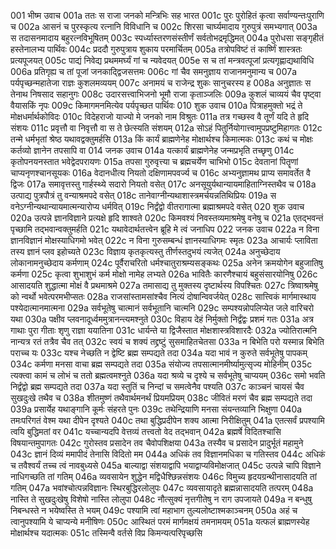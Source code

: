 001  	भीष्म उवाच
001a	ततः स राजा जनको मन्त्रिभिः सह भारत
001c	पुरः पुरोहितं कृत्वा सर्वाण्यन्तःपुराणि च
002a	आसनं च पुरस्कृत्य रत्नानि विविधानि च
002c	शिरसा चार्घ्यमादाय गुरुपुत्रं समभ्यगात्
003a	स तदासनमादाय बहुरत्नविभूषितम्
003c	स्पर्ध्यास्तरणसंस्तीर्णं सर्वतोभद्रमृद्धिमत्
004a	पुरोधसा सङ्गृहीतं हस्तेनालभ्य पार्थिवः
004c	प्रददौ गुरुपुत्राय शुकाय परमार्चितम्
005a	तत्रोपविष्टं तं कार्ष्णिं शास्त्रतः प्रत्यपूजयत्
005c	पाद्यं निवेद्य प्रथममर्घ्यं गां च न्यवेदयत्
005e 	स च तां मन्त्रवत्पूजां प्रत्यगृह्णाद्यथाविधि
006a	प्रतिगृह्य च तां पूजां जनकाद्द्विजसत्तमः
006c	गां चैव समनुज्ञाय राजानमनुमान्य च 
007a	पर्यपृच्छन्महातेजा राज्ञः कुशलमव्ययम्
007c	अनामयं च राजेन्द्र शुकः सानुचरस्य ह
008a	अनुज्ञातः स तेनाथ निषसाद सहानुगः
008c	उदारसत्त्वाभिजनो भूमौ राजा कृताञ्जलिः
009a	कुशलं चाव्ययं चैव पृष्ट्वा वैयासकिं नृपः
009c	किमागमनमित्येव पर्यपृच्छत पार्थिवः
010 	शुक उवाच
010a	पित्राहमुक्तो भद्रं ते मोक्षधर्मार्थकोविदः
010c	विदेहराजो याज्यो मे जनको नाम विश्रुतः
011a	तत्र गच्छस्व वै तूर्णं यदि ते हृदि संशयः
011c	प्रवृत्तौ वा निवृत्तौ वा स ते छेत्स्यति संशयम्
012a	सोऽहं पितुर्नियोगात्त्वामुपप्रष्टुमिहागतः
012c	तन्मे धर्मभृतां श्रेष्ठ यथावद्वक्तुमर्हसि
013a	किं कार्यं ब्राह्मणेनेह मोक्षार्थश्च किमात्मकः
013c	कथं च मोक्षः कर्तव्यो ज्ञानेन तपसापि वा
014  	जनक उवाच
014a	यत्कार्यं ब्राह्मणेनेह जन्मप्रभृति तच्छृणु
014c	कृतोपनयनस्तात भवेद्वेदपरायणः
015a	तपसा गुरुवृत्त्या च ब्रह्मचर्येण चाभिभो
015c	देवतानां पितॄणां चाप्यनृणश्चानसूयकः
016a	वेदानधीत्य नियतो दक्षिणामपवर्ज्य च
016c	अभ्यनुज्ञामथ प्राप्य समावर्तेत वै द्विजः
017a	समावृत्तस्तु गार्हस्थ्ये सदारो नियतो वसेत्
017c	अनसूयुर्यथान्यायमाहिताग्निस्तथैव च
018a	उत्पाद्य पुत्रपौत्रं तु वन्याश्रमपदे वसेत्
018c	तानेवाग्नीन्यथाशास्त्रमर्चयन्नतिथिप्रियः
019a	स वनेऽग्नीन्यथान्यायमात्मन्यारोप्य धर्मवित्
019c	निर्द्वंद्वो वीतरागात्मा ब्रह्माश्रमपदे वसेत्
020  	शुक उवाच
020a	उत्पन्ने ज्ञानविज्ञाने प्रत्यक्षे हृदि शाश्वते
020c	किमवश्यं निवस्तव्यमाश्रमेषु वनेषु च
021a	एतद्भवन्तं पृच्छामि तद्भवान्वक्तुमर्हति
021c	यथावेदार्थतत्त्वेन ब्रूहि मे त्वं जनाधिप
022  	जनक उवाच
022a	न विना ज्ञानविज्ञानं मोक्षस्याधिगमो भवेत्
022c	न विना गुरुसम्बन्धं ज्ञानस्याधिगमः स्मृतः
023a	आचार्यः प्लाविता तस्य ज्ञानं प्लव इहोच्यते
023c	विज्ञाय कृतकृत्यस्तु तीर्णस्तदुभयं त्यजेत्
024a	अनुच्छेदाय लोकानामनुच्छेदाय कर्मणाम्
024c	पूर्वैराचरितो धर्मश्चातुराश्रम्यसङ्कथः
025a	अनेन क्रमयोगेन बहुजातिषु कर्मणा
025c	कृत्वा शुभाशुभं कर्म मोक्षो नामेह लभ्यते
026a	भावितैः कारणैश्चायं बहुसंसारयोनिषु
026c	आसादयति शुद्धात्मा मोक्षं वै प्रथमाश्रमे
027a	तमासाद्य तु मुक्तस्य दृष्टार्थस्य विपश्चितः
027c	त्रिष्वाश्रमेषु को न्वर्थो भवेत्परमभीप्सतः
028a	राजसांस्तामसांश्चैव नित्यं दोषान्विवर्जयेत्
028c	सात्त्विकं मार्गमास्थाय पश्येदात्मानमात्मना
029a	सर्वभूतेषु चात्मानं सर्वभूतानि चात्मनि
029c	सम्पश्यन्नोपलिप्येत जले वारिचरो यथा
030a	पक्षीव प्लवनादूर्ध्वममुत्रानन्त्यमश्नुते
030c	विहाय देहं निर्मुक्तो निर्द्वंद्वः प्रशमं गतः
031a	अत्र गाथाः पुरा गीताः शृणु राज्ञा ययातिना
031c	धार्यन्ते या द्विजैस्तात मोक्षशास्त्रविशारदैः
032a	ज्योतिरात्मनि नान्यत्र रतं तत्रैव चैव तत्
032c	स्वयं च शक्यं तद्द्रष्टुं सुसमाहितचेतसा
033a	न बिभेति परो यस्मान्न बिभेति पराच्च यः
033c	यश्च नेच्छति न द्वेष्टि ब्रह्म सम्पद्यते तदा
034a	यदा भावं न कुरुते सर्वभूतेषु पापकम्
034c	कर्मणा मनसा वाचा ब्रह्म सम्पद्यते तदा
035a	संयोज्य तपसात्मानमीर्ष्यामुत्सृज्य मोहिनीम्
035c	त्यक्त्वा कामं च लोभं च ततो ब्रह्मत्वमश्नुते
036a	यदा श्रव्ये च दृश्ये च सर्वभूतेषु चाप्ययम्
036c	समो भवति निर्द्वंद्वो ब्रह्म सम्पद्यते तदा
037a	यदा स्तुतिं च निन्दां च समत्वेनैव पश्यति
037c	काञ्चनं चायसं चैव सुखदुःखे तथैव च
038a	शीतमुष्णं तथैवार्थमनर्थं प्रियमप्रियम्
038c	जीवितं मरणं चैव ब्रह्म सम्पद्यते तदा
039a	प्रसार्येह यथाङ्गानि कूर्मः संहरते पुनः
039c	तथेन्द्रियाणि मनसा संयन्तव्यानि भिक्षुणा
040a	तमःपरिगतं वेश्म यथा दीपेन दृश्यते
040c	तथा बुद्धिप्रदीपेन शक्य आत्मा निरीक्षितुम्
041a	एतत्सर्वं प्रपश्यामि त्वयि बुद्धिमतां वर
041c	यच्चान्यदपि वेत्तव्यं तत्त्वतो वेद तद्भवान्
042a	ब्रह्मर्षे विदितश्चासि विषयान्तमुपागतः
042c	गुरोस्तव प्रसादेन तव चैवोपशिक्षया
043a	तस्यैव च प्रसादेन प्रादुर्भूतं महामुने
043c	ज्ञानं दिव्यं ममापीदं तेनासि विदितो मम
044a	अधिकं तव विज्ञानमधिका च गतिस्तव
044c	अधिकं च तवैश्वर्यं तच्च त्वं नावबुध्यसे
045a	बाल्याद्वा संशयाद्वापि भयाद्वाप्यविमोक्षजात्
045c	उत्पन्ने चापि विज्ञाने नाधिगच्छति तां गतिम्
046a	व्यवसायेन शुद्धेन मद्विधैश्छिन्नसंशयः
046c	विमुच्य हृदयग्रन्थीनासादयति तां गतिम्
047a	भवांश्चोत्पन्नविज्ञानः स्थिरबुद्धिरलोलुपः
047c	व्यवसायादृते ब्रह्मन्नासादयति तत्परम्
048a	नास्ति ते सुखदुःखेषु विशेषो नास्ति लोलुपा
048c	नौत्सुक्यं नृत्तगीतेषु न राग उपजायते
049a	न बन्धुषु निबन्धस्ते न भयेष्वस्ति ते भयम्
049c	पश्यामि त्वां महाभाग तुल्यलोष्टाश्मकाञ्चनम्
050a	अहं च त्वानुपश्यामि ये चाप्यन्ये मनीषिणः
050c	आस्थितं परमं मार्गमक्षयं तमनामयम्
051a	यत्फलं ब्राह्मणस्येह मोक्षार्थश्च यदात्मकः
051c	तस्मिन्वै वर्तसे विप्र किमन्यत्परिपृच्छसि

